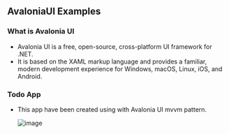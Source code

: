 ## AvaloniaUI Examples

### What is Avalonia UI

- Avalonia UI is a free, open-source, cross-platform UI framework for .NET.
- It is based on the XAML markup language and provides a familiar, modern development experience for Windows, macOS, Linux, iOS, and Android.

### Todo App
- This app have been created using with Avalonia UI mvvm pattern.

  ![image](https://github.com/yigittanyel/AvaloniaUI-Examples/assets/61347219/91f0eebe-a836-42e5-94cd-41c5b125b52e)
